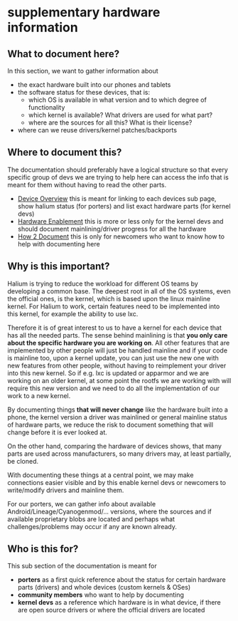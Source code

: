 # supplementary hardware information

## What to document here?
In this section, we want to gather information about 
 * the exact hardware built into our phones and tablets
 * the software status for these devices, that is:
   * which OS is available in what version and to which degree of functionality
   * which kernel is available? What drivers are used for what part?
   * where are the sources for all this? What is their license?
 * where can we reuse drivers/kernel patches/backports 
 
## Where to document this?
The documentation should preferably have a logical structure so that every specific group of devs we are trying to help here can access the info that is meant for them without having to read the other parts.
 * [Device Overview](supplementary/device_overview.md) this is meant for linking to each devices sub page, show halium status (for porters) and list exact hardware parts (for kernel devs)
 * [Hardware Enablement](supplementary/hardware_enablement.md) this is more or less only for the kernel devs and should document mainlining/driver progress for all the hardware
 * [How 2 Document](supplementary/how_2_document.md) this is only for newcomers who want to know how to help with documenting here

## Why is this important?

Halium is trying to reduce the workload for different OS teams by developing a common base. The deepest root in all of the OS systems, even the official ones, is the kernel, which is based upon the linux mainline kernel. For Halium to work, certain features need to be implemented into this kernel, for example the ability to use lxc.

Therefore it is of great interest to us to have a kernel for each device that has all the needed parts. The sense behind mainlining is that **you only care about the specific hardware you are working on**. All other features that are implemented by other people will just be handled mainline and if your code is mainline too, upon a kernel update, you can just use the new one with new features from other people, without having to reimplement your driver into this new kernel. So if e.g. lxc is updated or apparmor and we are working on an older kernel, at some point the rootfs we are working with will require this new version and we need to do all the implementation of our work to a new kernel.

By documenting things **that will never change** like the hardware built into a phone, the kernel version a driver was mainlined or general mainline status of hardware parts, we reduce the risk to document something that will change before it is ever looked at.

On the other hand, comparing the hardware of devices shows, that many parts are used across manufacturers, so many drivers may, at least partially, be cloned. 

With documenting these things at a central point, we may make connections easier visible and by this enable kernel devs or newcomers to write/modify drivers and mainline them.

For our porters, we can gather info about available Android/Lineage/Cyanogenmod/... versions, where the sources and if available proprietary blobs are located and perhaps what challenges/problems may occur if any are known already.

## Who is this for?

This sub section of the documentation is meant for

 * **porters** as a first quick reference about the status for certain hardware parts (drivers) and whole devices (custom kernels & OSes)
 * **community members** who want to help by documenting
 * **kernel devs** as a reference which hardware is in what device, if there are open source drivers or where the official drivers are located

